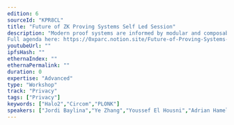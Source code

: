 ```yaml
---
edition: 6
sourceId: "KPR8CL"
title: "Future of ZK Proving Systems Self Led Session"
description: "Modern proof systems are informed by modular and composable designs. This self led session hosted by 0xPARC and Privacy and Scaling Explorations explores the techniques, tools, and applications enabling the interoperable and efficient proof systems of the future. 
Full agenda here: https://0xparc.notion.site/Future-of-Proving-Systems-SLS-Schedule-c030e251ffaf4f10bfd3389195f6cb28"
youtubeUrl: ""
ipfsHash: ""
ethernaIndex: ""
ethernaPermalink: ""
duration: 0
expertise: "Advanced"
type: "Workshop"
track: "Privacy"
tags: ["Privacy"]
keywords: ["Halo2","Circom","PLONK"]
speakers: ["Jordi Baylina","Ye Zhang","Youssef El Housni","Adrian Hamelink","Yi Sun","Ying Tong","Louis Guthmann","Jason Morton","Janmajaya Mall","Brandon Kase","Kev"]
---
```

